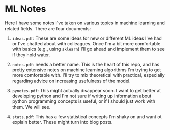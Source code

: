 # ML Notes

Here I have some notes I've taken on various topics in machine learning and related fields. There are four documents:

1. `ideas.pdf`: These are some ideas for new or different ML ideas I've had or I've chatted about with colleagues. Once I'm a bit more comfortable with basics (e.g., using `sklearn`) I'll go ahead and implement them to see if they hold water.

1. `notes.pdf`: needs a better name. This is the heart of this repo, and has pretty extensive notes on machine learning algorithms I'm trying to get more comfortable with. I'll try to mix theoretical with practical, especially regarding advice on increasing usefulness of the model.

1. `pynotes.pdf`: This might actually disappear soon. I want to get better at developing python and I'm not sure if writing up information about python programming concepts is useful, or if I should just work with them. We will see. 

1. `stats.pdf`: This has a few statistical concepts I'm shaky on and want ot explain better. These might turn into blog posts.